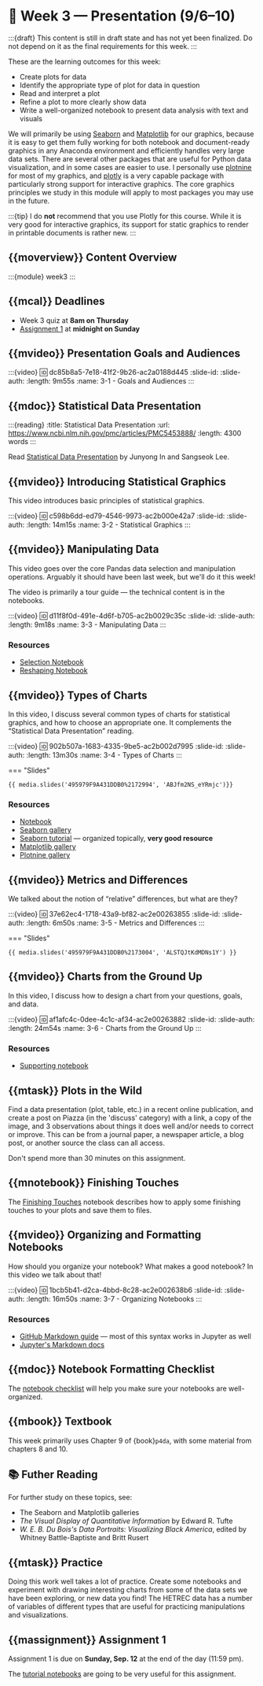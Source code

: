 # 🚧 Week 3 — Presentation (9/6–10)

:::{draft}
This content is still in draft state and has not yet been finalized.
Do not depend on it as the final requirements for this week.
:::

These are the learning outcomes for this week:

* Create plots for data
* Identify the appropriate type of plot for data in question
* Read and interpret a plot
* Refine a plot to more clearly show data
* Write a well-organized notebook to present data analysis with text and visuals

We will primarily be using [Seaborn][] and [Matplotlib][] for our graphics, because it is easy to
get them fully working for both notebook and document-ready graphics in any Anaconda environment and
efficiently handles very large data sets. There are several other packages that are useful for
Python data visualization, and in some cases are easier to use. I personally use [plotnine][] for
most of my graphics, and [plotly][] is a very capable package with particularly strong support for
interactive graphics. The core graphics principles we study in this module will apply to most
packages you may use in the future.

:::{tip}
I do **not** recommend that you use Plotly for this course.  While it is very good for interactive graphics,
its support for static graphics to render in printable documents is rather new.
:::

[Seaborn]: https://seaborn.pydata.org/
[Matplotlib]: https://matplotlib.org/
[plotnine]: https://plotnine.readthedocs.io/en/stable/
[plotly]: https://plotly.com/python/plotly-fundamentals/

## {{moverview}} Content Overview

:::{module} week3
:::

## {{mcal}} Deadlines

- Week 3 quiz at **8am on Thursday**
- [Assignment 1](../assigments/A1/index.md) at **midnight on Sunday**

## {{mvideo}} Presentation Goals and Audiences

:::{video}
:id: dc85b8a5-7e18-41f2-9b26-ac2a0188d445
:slide-id:
:slide-auth:
:length: 9m55s
:name: 3-1 - Goals and Audiences
:::

## {{mdoc}} Statistical Data Presentation

:::{reading}
:title: Statistical Data Presentation
:url: https://www.ncbi.nlm.nih.gov/pmc/articles/PMC5453888/
:length: 4300 words
:::

Read [Statistical Data Presentation](https://www.ncbi.nlm.nih.gov/pmc/articles/PMC5453888/) by Junyong In and Sangseok Lee.

## {{mvideo}} Introducing Statistical Graphics

This video introduces basic principles of statistical graphics.

:::{video}
:id: c598b6dd-ed79-4546-9973-ac2b000e42a7
:slide-id:
:slide-auth:
:length: 14m15s
:name: 3-2 - Statistical Graphics
:::

## {{mvideo}} Manipulating Data

This video goes over the core Pandas data selection and manipulation operations.
Arguably it should have been last week, but we'll do it this week!

The video is primarily a tour guide — the technical content is in the notebooks.

:::{video}
:id: d11f8f0d-491e-4d6f-b705-ac2b0029c35c
:slide-id:
:slide-auth:
:length: 9m18s
:name: 3-3 - Manipulating Data
:::

### Resources

- [Selection Notebook](../../resources/tutorials/Selection.ipynb)
- [Reshaping Notebook](../../resources/tutorials/Reshaping.ipynb)

## {{mvideo}} Types of Charts

In this video, I discuss several common types of charts for statistical graphics, and how to choose an appropriate one.
It complements the “Statistical Data Presentation” reading.

:::{video}
:id: 902b507a-1683-4335-9be5-ac2b002d7995
:slide-id:
:slide-auth:
:length: 13m30s
:name: 3-4 - Types of Charts
:::

=== "Slides"

    {{ media.slides('495979F9A431DDB0%2172994', 'ABJfm2NS_eYRmjc')}}

### Resources

- [Notebook](../../resources/tutorials/Charting.ipynb)
- [Seaborn gallery](/seaborn/examples/index.html)
- [Seaborn tutorial](/seaborn/tutorial.html) — organized topically, **very good resource**
- [Matplotlib gallery](https://matplotlib.org/gallery.html)
- [Plotnine gallery](https://plotnine.readthedocs.io/en/stable/gallery.html)

## {{mvideo}} Metrics and Differences

We talked about the notion of “relative” differences, but what are they?

:::{video}
:id: 37e62ec4-1718-43a9-bf82-ac2e00263855
:slide-id:
:slide-auth:
:length: 6m50s
:name: 3-5 - Metrics and Differences
:::

=== "Slides"

    {{ media.slides('495979F9A431DDB0%2173004', 'ALSTQJtKdMDNs1Y') }}


## {{mvideo}} Charts from the Ground Up

In this video, I discuss how to design a chart from your questions, goals, and data.

:::{video}
:id: af1afc4c-0dee-4c1c-af34-ac2e00263882
:slide-id:
:slide-auth:
:length: 24m54s
:name: 3-6 - Charts from the Ground Up
:::

### Resources

- [Supporting notebook](3-6-ChartsFromTheGroundUp.ipynb)

## {{mtask}} Plots in the Wild

Find a data presentation (plot, table, etc.) in a recent online publication, and create a post on Piazza (in the 'discuss' category) with a link, a copy of the image, and 3 observations about things it does well and/or needs to correct or improve.
This can be from a journal paper, a newspaper article, a blog post, or another source the class can all access.

Don't spend more than 30 minutes on this assignment.

## {{mnotebook}} Finishing Touches

The [Finishing Touches](../../resources/tutorials/ChartFinishingTouches.ipynb) notebook describes how to apply some finishing touches to your plots and save them to files.

## {{mvideo}} Organizing and Formatting Notebooks

How should you organize your notebook?
What makes a good notebook?
In this video we talk about that!

:::{video}
:id: 1bcb5b41-d2ca-4bbd-8c28-ac2e002638b6
:slide-id:
:slide-auth:
:length: 16m50s
:name: 3-7 - Organizing Notebooks
:::

### Resources

- [GitHub Markdown guide](https://guides.github.com/features/mastering-markdown/) — most of this syntax works in Jupyter as well
- [Jupyter's Markdown docs](https://jupyter-notebook.readthedocs.io/en/stable/examples/Notebook/Working%20With%20Markdown%20Cells.html)

## {{mdoc}} Notebook Formatting Checklist

The [notebook checklist](../../resources/notebook-checklist.md) will help you make sure your notebooks are well-organized.

## {{mbook}} Textbook

This week primarily uses Chapter 9 of {book}`p4da`, with some material from chapters 8 and 10.

## 📚 Futher Reading

For further study on these topics, see:

* The Seaborn and Matplotlib galleries
* <cite>The Visual Display of Quantitative Information</cite> by Edward R. Tufte
* <cite>W. E. B. Du Bois's Data Portraits: Visualizing Black America</cite>, edited by Whitney Battle-Baptiste and Britt Rusert

## {{mtask}} Practice

Doing this work well takes a lot of practice.  Create some notebooks and experiment with drawing interesting charts from some of the data sets we have been exploring, or new data you find!
The HETREC data has a number of variables of different types that are useful for practicing manipulations and visualizations.

## {{massignment}} Assignment 1

Assignment 1 is due on **Sunday, Sep. 12** at the end of the day (11:59 pm).

The [tutorial notebooks](../resources/tutorials/index.md) are going to be very useful for this assignment.
